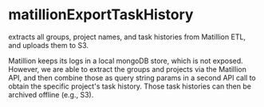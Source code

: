 # matillionExportTaskHistory
extracts all groups, project names, and task histories from Matillion ETL, and uploads them to S3.

Matillion keeps its logs in a local mongoDB store, which is not exposed. However, we are able to extract the groups and projects via the Matillion API, and then combine those as query string params in a second API call to obtain the specific project's task history. Those task histories can then be archived offline (e.g., S3).
